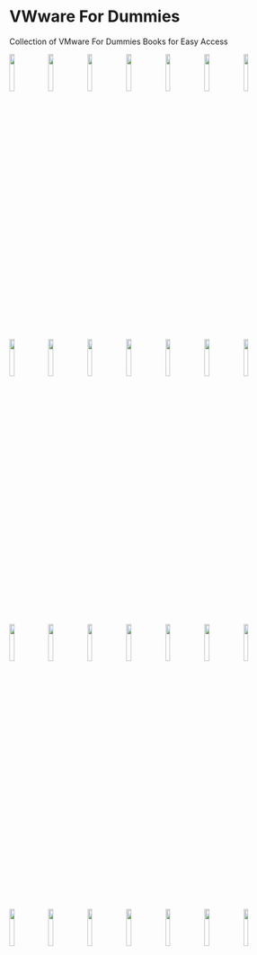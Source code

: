 # VWware For Dummies
Collection of VMware For Dummies Books for Easy Access

<img src="https://user-images.githubusercontent.com/7029361/167766212-1ec52cf4-418d-46d9-be8e-50552f383f5e.jpg" width="13%"></img> <img src="https://user-images.githubusercontent.com/7029361/167766220-2c1121ee-8cc0-4b5a-bdd2-e150a69eb0ea.jpg" width="13%"></img> <img src="https://user-images.githubusercontent.com/7029361/167766226-230b8c2f-6604-452c-9b83-502eee9062cb.jpg" width="13%"></img> <img src="https://user-images.githubusercontent.com/7029361/167766229-c2dedc5e-6fb1-42d0-be9c-860c3ad25445.jpg" width="13%"></img> <img src="https://user-images.githubusercontent.com/7029361/167766232-ea9dbf5a-7fc6-40b9-8141-247decf59afe.jpg" width="13%"></img> <img src="https://user-images.githubusercontent.com/7029361/167766235-0a105070-394c-483b-aa4b-50cbe4043b6d.jpg" width="13%"></img> <img src="https://user-images.githubusercontent.com/7029361/167766238-8bb9ef00-5900-45a5-b43c-419a3f1778a9.jpg" width="13%"></img> <img src="https://user-images.githubusercontent.com/7029361/167766242-28845641-d1e4-4706-9312-6f9bbe592787.jpg" width="13%"></img> <img src="https://user-images.githubusercontent.com/7029361/167766244-a33d89d9-3468-4c14-aa77-7ce923d76eac.jpg" width="13%"></img> <img src="https://user-images.githubusercontent.com/7029361/167766247-f05e4842-1b30-41cc-946f-3b400d099307.jpg" width="13%"></img> <img src="https://user-images.githubusercontent.com/7029361/167766248-01334aaf-5dd3-4004-88c9-e89f0a9b55c8.jpg" width="13%"></img> <img src="https://user-images.githubusercontent.com/7029361/167766252-9ca45e23-5af1-4206-85ba-52bf9f420bdf.jpg" width="13%"></img> <img src="https://user-images.githubusercontent.com/7029361/167766259-38c0e554-b4ef-4a61-ac82-d7dad26dd33c.jpg" width="13%"></img> <img src="https://user-images.githubusercontent.com/7029361/167766261-052ac899-43b1-44f4-9bcd-8668442f7cf7.jpg" width="13%"></img> <img src="https://user-images.githubusercontent.com/7029361/167766262-67583a8d-e50e-44f7-a513-4083267dbe1f.jpg" width="13%"></img> <img src="https://user-images.githubusercontent.com/7029361/167766267-8f041d29-430a-4f82-b7a5-b9bb3089c067.jpg" width="13%"></img> <img src="https://user-images.githubusercontent.com/7029361/167766268-3184da89-1d1d-4968-a8b6-bd194cd5f4bf.jpg" width="13%"></img> <img src="https://user-images.githubusercontent.com/7029361/167766269-9a0f426e-667e-4fa0-9597-72c2faff47c0.jpg" width="13%"></img> <img src="https://user-images.githubusercontent.com/7029361/167766271-8441ec77-de54-4ac9-a8b9-a8523c62f049.jpg" width="13%"></img> <img src="https://user-images.githubusercontent.com/7029361/167766275-572a35a4-71c6-4db8-92b6-9ff8ccda144b.jpg" width="13%"></img> <img src="https://user-images.githubusercontent.com/7029361/167766280-1b08d99f-7a76-494c-8e2e-b58b6b6f932a.jpg" width="13%"></img> <img src="https://user-images.githubusercontent.com/7029361/167766281-d2083f34-1199-4c0f-92e4-cc25770fbb1b.jpg" width="13%"></img> <img src="https://user-images.githubusercontent.com/7029361/167766284-e1d992c6-2c9b-4223-a7e3-da8d27eec8b0.jpg" width="13%"></img> <img src="https://user-images.githubusercontent.com/7029361/167766285-1cddec46-ca1e-46cc-9d3b-171f7e7edccd.jpg" width="13%"></img> <img src="https://user-images.githubusercontent.com/7029361/167766287-26923f21-bfbe-464e-8e22-b4610eb427fd.jpg" width="13%"></img> <img src="https://user-images.githubusercontent.com/7029361/167766289-014da4e1-a419-464e-bd63-61f815affde6.jpg" width="13%"></img> <img src="https://user-images.githubusercontent.com/7029361/168513289-5d7c94db-3c57-4720-bd30-26dab2c09ca4.jpg" width="13%"></img> <img src="https://user-images.githubusercontent.com/7029361/168513299-24c08dec-45a9-456c-9c90-252db7737b40.jpg" width="13%"></img>
